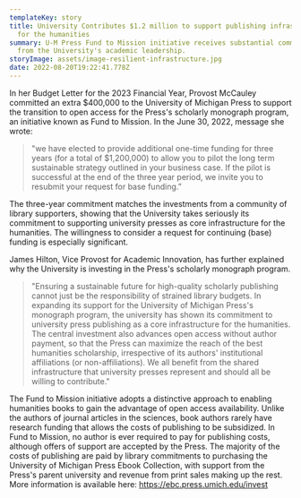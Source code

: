 ```yaml
---
templateKey: story
title: University Contributes $1.2 million to support publishing infrastructure
  for the humanities
summary: U-M Press Fund to Mission initiative receives substantial commitment
  from the University's academic leadership.
storyImage: assets/image-resilient-infrastructure.jpg
date: 2022-08-20T19:22:41.778Z
---
```

In her Budget Letter for the 2023 Financial Year, Provost McCauley committed an extra $400,000 to the University of Michigan Press to support the transition to open access for the Press's scholarly monograph program, an initiative known as Fund to Mission. In the June 30, 2022, message she wrote:

> "we have elected to provide additional one-time funding for three years (for a total of $1,200,000) to allow you to pilot the long term sustainable strategy outlined in your business case. If the pilot is successful at the end of the three year period, we invite you to resubmit your request for base funding.”

The three-year commitment matches the investments from a community of library supporters, showing that the University takes seriously its commitment to supporting university presses as core infrastructure for the humanities. The willingness to consider a request for continuing (base) funding is especially significant.

James Hilton, Vice Provost for Academic Innovation, has further explained why the University is investing in the Press's scholarly monograph program.

> "Ensuring a sustainable future for high-quality scholarly publishing cannot just be the responsibility of strained library budgets. In expanding its support for the University of Michigan Press's monograph program, the university has shown its commitment to university press publishing as a core infrastructure for the humanities. The central investment also advances open access without author payment, so that the Press can maximize the reach of the best humanities scholarship, irrespective of its authors' institutional affiliations (or non-affiliations). We all benefit from the shared infrastructure that university presses represent and should all be willing to contribute."

The Fund to Mission initiative adopts a distinctive approach to enabling humanities books to gain the advantage of open access availability. Unlike the authors of journal articles in the sciences, book authors rarely have research funding that allows the costs of publishing to be subsidized. In Fund to Mission, no author is ever required to pay for publishing costs, although offers of support are accepted by the Press. The majority of the costs of publishing are paid by library commitments to purchasing the University of Michigan Press Ebook Collection, with support from the Press's parent university and revenue from print sales making up the rest. More information is available here: <https://ebc.press.umich.edu/invest>